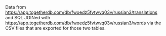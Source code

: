 Data from https://app.togetherdb.com/db/fwoedz5fvtwvq03v/russian3/translations and SQL JOINed with https://app.togetherdb.com/db/fwoedz5fvtwvq03v/russian3/words via the CSV files that are exported for those two tables.

